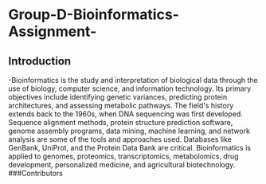 # Group-D-Bioinformatics-Assignment-
## Introduction
-Bioinformatics is the study and interpretation of biological data through the use of biology, computer science, and information technology. Its primary objectives include identifying genetic variances, predicting protein architectures, and assessing metabolic pathways. The field's history extends back to the 1960s, when DNA sequencing was first developed. Sequence alignment methods, protein structure prediction software, genome assembly programs, data mining, machine learning, and network analysis are some of the tools and approaches used. Databases like GenBank, UniProt, and the Protein Data Bank are critical. Bioinformatics is applied to genomes, proteomics, transcriptomics, metabolomics, drug development, personalized medicine, and agricultural biotechnology.
###Contributors
